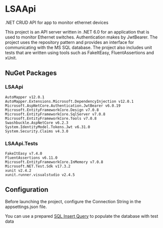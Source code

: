 # LSAApi
.NET CRUD API for app to monitor ethernet devices

This project is an API server written in .NET 6.0 for an application that is used to monitor Ethernet switches. 
Authentication makes by JwtBearer. The project uses the repository pattern and provides an interface for communicating with the MS SQL database. 
The project also includes unit tests that are written using tools such as FakeItEasy, FluentAssertions and xUnit.

## NuGet Packages
### LSAApi
```
AutoMapper v12.0.1
AutoMapper.Extensions.Microsoft.DependencyInjection v12.0.1
Microsoft.AspNetCore.Authentication.JwtBearer v6.0.19
Microsoft.EntityFrameworkCore.Design v7.0.8
Microsoft.EntityFrameworkCore.SqlServer v7.0.8
Microsoft.EntityFrameworkCore.Tools v7.0.8
Swashbuckle.AspNetCore v6.2.3
System.IdentityModel.Tokens.Jwt v6.31.0
System.Security.Claims v4.3.0
```
### LSAApi.Tests
```
FakeItEasy v7.4.0
FluentAssertions v6.11.0
Microsoft.EntityFrameworkCore.InMemory v7.0.8
Microsoft.NET.Test.Sdk v17.3.2
xunit v2.4.2
xunit.runner.visualstudio v2.4.5
```

## Configuration

Before launching the project, configure the Connection String in the appsettings.json file.

You can use a prepared [SQL Insert Query](https://github.com/b0r55uk/LSAApi/blob/master/SQLInsertQuery.sql) to populate the database with test data


